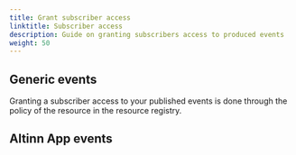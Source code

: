 ```yaml
---
title: Grant subscriber access
linktitle: Subscriber access
description: Guide on granting subscribers access to produced events
weight: 50
---
```


## Generic events
Granting a subscriber access to your published events is done through the policy of the 
resource in the resource registry. 


## Altinn App events

